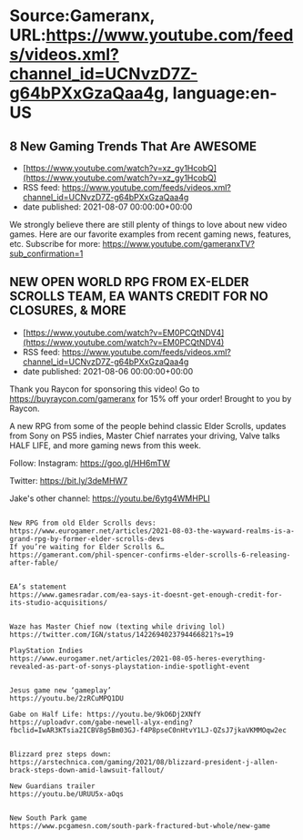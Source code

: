 # Source:Gameranx, URL:https://www.youtube.com/feeds/videos.xml?channel_id=UCNvzD7Z-g64bPXxGzaQaa4g, language:en-US

## 8 New Gaming Trends That Are AWESOME
 - [https://www.youtube.com/watch?v=xz_gy1HcobQ](https://www.youtube.com/watch?v=xz_gy1HcobQ)
 - RSS feed: https://www.youtube.com/feeds/videos.xml?channel_id=UCNvzD7Z-g64bPXxGzaQaa4g
 - date published: 2021-08-07 00:00:00+00:00

We strongly believe there are still plenty of things to love about new video games. Here are our favorite examples from recent gaming news, features, etc.
Subscribe for more: https://www.youtube.com/gameranxTV?sub_confirmation=1

## NEW OPEN WORLD RPG FROM EX-ELDER SCROLLS TEAM, EA WANTS CREDIT FOR NO CLOSURES, & MORE
 - [https://www.youtube.com/watch?v=EM0PCQtNDV4](https://www.youtube.com/watch?v=EM0PCQtNDV4)
 - RSS feed: https://www.youtube.com/feeds/videos.xml?channel_id=UCNvzD7Z-g64bPXxGzaQaa4g
 - date published: 2021-08-06 00:00:00+00:00

Thank you Raycon for sponsoring this video! Go to https://buyraycon.com/gameranx for 15% off your order! Brought to you by Raycon.

A new RPG from some of the people behind classic Elder Scrolls, updates from Sony on PS5 indies, Master Chief narrates your driving, Valve talks HALF LIFE, and more gaming news from this week.

Follow:
 Instagram: https://goo.gl/HH6mTW​​​​​​​

Twitter: https://bit.ly/3deMHW7​​​​​​​

Jake's other channel: https://youtu.be/6ytg4WMHPLI



 ~~~~STORIES~~~~

New RPG from old Elder Scrolls devs:
https://www.eurogamer.net/articles/2021-08-03-the-wayward-realms-is-a-grand-rpg-by-former-elder-scrolls-devs
If you’re waiting for Elder Scrolls 6…
https://gamerant.com/phil-spencer-confirms-elder-scrolls-6-releasing-after-fable/


EA’s statement
https://www.gamesradar.com/ea-says-it-doesnt-get-enough-credit-for-its-studio-acquisitions/


Waze has Master Chief now (texting while driving lol)
https://twitter.com/IGN/status/1422694023794466821?s=19

PlayStation Indies
https://www.eurogamer.net/articles/2021-08-05-heres-everything-revealed-as-part-of-sonys-playstation-indie-spotlight-event


Jesus game new ‘gameplay’
https://youtu.be/2zRCuMPQ1DU

Gabe on Half Life: https://youtu.be/9kO6Dj2XNfY
https://uploadvr.com/gabe-newell-alyx-ending?fbclid=IwAR3KTsia2ICBV8g5Bm03GJ-f4P8pseC0nHtvY1LJ-QZsJ7jkaVKMMOqw2ec


Blizzard prez steps down:
https://arstechnica.com/gaming/2021/08/blizzard-president-j-allen-brack-steps-down-amid-lawsuit-fallout/

New Guardians trailer
https://youtu.be/URUU5x-aOqs


New South Park game
https://www.pcgamesn.com/south-park-fractured-but-whole/new-game

